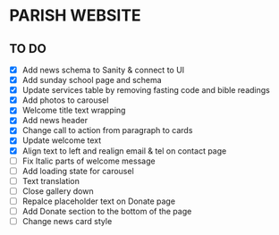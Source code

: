 # PARISH WEBSITE

## TO DO

- [x] Add news schema to Sanity & connect to UI
- [x] Add sunday school page and schema
- [x] Update services table by removing fasting code and bible readings
- [x] Add photos to carousel
- [x] Welcome title text wrapping
- [x] Add news header
- [x] Change call to action from paragraph to cards
- [x] Update welcome text
- [x] Align text to left and realign email & tel on contact page
- [ ] Fix Italic parts of welcome message
- [ ] Add loading state for carousel
- [ ] Text translation
- [ ] Close gallery down
- [ ] Repalce placeholder text on Donate page
- [ ] Add Donate section to the bottom of the page
- [ ] Change news card style